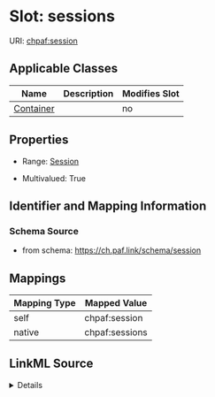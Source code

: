 

# Slot: sessions



URI: [chpaf:session](https://ch.paf.link/session)



<!-- no inheritance hierarchy -->





## Applicable Classes

| Name | Description | Modifies Slot |
| --- | --- | --- |
| [Container](Container.md) |  |  no  |







## Properties

* Range: [Session](Session.md)

* Multivalued: True





## Identifier and Mapping Information







### Schema Source


* from schema: https://ch.paf.link/schema/session




## Mappings

| Mapping Type | Mapped Value |
| ---  | ---  |
| self | chpaf:session |
| native | chpaf:sessions |




## LinkML Source

<details>
```yaml
name: sessions
from_schema: https://ch.paf.link/schema/session
rank: 1000
slot_uri: chpaf:session
alias: sessions
domain_of:
- Container
range: Session
multivalued: true
inlined: true
inlined_as_list: true

```
</details>